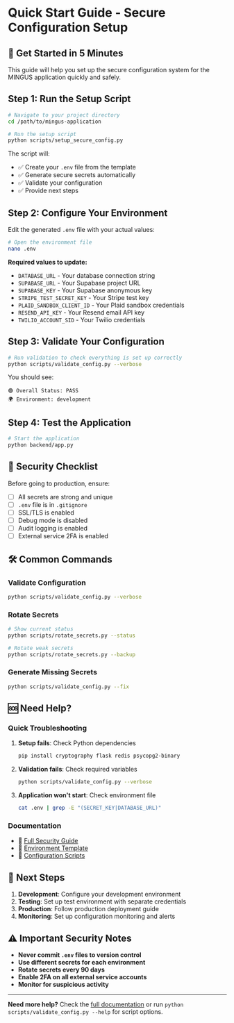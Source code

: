 # Quick Start Guide - Secure Configuration Setup

## 🚀 Get Started in 5 Minutes

This guide will help you set up the secure configuration system for the MINGUS application quickly and safely.

## Step 1: Run the Setup Script

```bash
# Navigate to your project directory
cd /path/to/mingus-application

# Run the setup script
python scripts/setup_secure_config.py
```

The script will:
- ✅ Create your `.env` file from the template
- ✅ Generate secure secrets automatically
- ✅ Validate your configuration
- ✅ Provide next steps

## Step 2: Configure Your Environment

Edit the generated `.env` file with your actual values:

```bash
# Open the environment file
nano .env
```

**Required values to update:**
- `DATABASE_URL` - Your database connection string
- `SUPABASE_URL` - Your Supabase project URL
- `SUPABASE_KEY` - Your Supabase anonymous key
- `STRIPE_TEST_SECRET_KEY` - Your Stripe test key
- `PLAID_SANDBOX_CLIENT_ID` - Your Plaid sandbox credentials
- `RESEND_API_KEY` - Your Resend email API key
- `TWILIO_ACCOUNT_SID` - Your Twilio credentials

## Step 3: Validate Your Configuration

```bash
# Run validation to check everything is set up correctly
python scripts/validate_config.py --verbose
```

You should see:
```
🟢 Overall Status: PASS
🌍 Environment: development
```

## Step 4: Test the Application

```bash
# Start the application
python backend/app.py
```

## 🔐 Security Checklist

Before going to production, ensure:

- [ ] All secrets are strong and unique
- [ ] `.env` file is in `.gitignore`
- [ ] SSL/TLS is enabled
- [ ] Debug mode is disabled
- [ ] Audit logging is enabled
- [ ] External service 2FA is enabled

## 🛠️ Common Commands

### Validate Configuration
```bash
python scripts/validate_config.py --verbose
```

### Rotate Secrets
```bash
# Show current status
python scripts/rotate_secrets.py --status

# Rotate weak secrets
python scripts/rotate_secrets.py --backup
```

### Generate Missing Secrets
```bash
python scripts/validate_config.py --fix
```

## 🆘 Need Help?

### Quick Troubleshooting

1. **Setup fails**: Check Python dependencies
   ```bash
   pip install cryptography flask redis psycopg2-binary
   ```

2. **Validation fails**: Check required variables
   ```bash
   python scripts/validate_config.py --verbose
   ```

3. **Application won't start**: Check environment file
   ```bash
   cat .env | grep -E "(SECRET_KEY|DATABASE_URL)"
   ```

### Documentation

- 📖 [Full Security Guide](docs/SECURE_CONFIGURATION_GUIDE.md)
- 🔧 [Environment Template](env.template)
- 📝 [Configuration Scripts](scripts/)

## 🎯 Next Steps

1. **Development**: Configure your development environment
2. **Testing**: Set up test environment with separate credentials
3. **Production**: Follow production deployment guide
4. **Monitoring**: Set up configuration monitoring and alerts

## ⚠️ Important Security Notes

- **Never commit `.env` files to version control**
- **Use different secrets for each environment**
- **Rotate secrets every 90 days**
- **Enable 2FA on all external service accounts**
- **Monitor for suspicious activity**

---

**Need more help?** Check the [full documentation](docs/SECURE_CONFIGURATION_GUIDE.md) or run `python scripts/validate_config.py --help` for script options. 